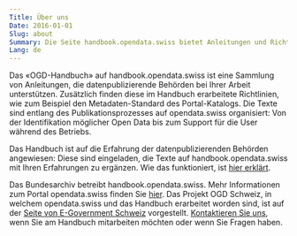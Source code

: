 ```yaml
---
Title: Über uns
Date: 2016-01-01
Slug: about
Summary: Die Seite handbook.opendata.swiss bietet Anleitungen und Richtlinien für die Publikation von Daten auf opendata.swiss. Das Handbuch ist als Wiki konzipiert. opendata.swiss stellt erste Inhalte zur Verfügung, welche die datenpublizierenden Behörden anschliessend mit Ihren Erfahrungen ergänzen.
Lang: de
---
```


Das «OGD-Handbuch» auf handbook.opendata.swiss ist eine Sammlung von Anleitungen, die datenpublizierende Behörden bei Ihrer Arbeit unterstützen. Zusätzlich finden diese im Handbuch erarbeitete Richtlinien, wie zum Beispiel den Metadaten-Standard des Portal-Katalogs. Die Texte sind entlang des Publikationsprozesses auf opendata.swiss organisiert: Von der Identifikation möglicher Open Data bis zum Support für die User während des Betriebs.

Das Handbuch ist auf die Erfahrung der datenpublizierenden Behörden angewiesen: Diese sind eingeladen, die Texte auf handbook.opendata.swiss mit Ihren Erfahrungen zu ergänzen. Wie das funktioniert, ist [hier erklärt](/de/pages/contribute).

Das Bundesarchiv betreibt handbook.opendata.swiss. Mehr Informationen zum Portal opendata.swiss finden Sie [hier](https://opendata.swiss/de/about/). Das Projekt OGD Schweiz, in welchem opendata.swiss und das Handbuch erarbeitet worden sind, ist auf der [Seite von E-Government Schweiz](https://www.egovernment.ch/de/umsetzung/e-government-schweiz-2008-2015/open-government-data-schweiz/) vorgestellt. [Kontaktieren Sie uns](mailto:opendata@bar.admin.ch), wenn Sie am Handbuch mitarbeiten möchten oder wenn Sie Fragen haben.
